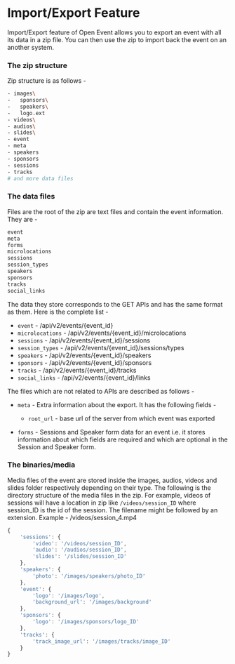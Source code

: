 # Import/Export Feature

Import/Export feature of Open Event allows you to export an event with all its data in a zip file.
You can then use the zip to import back the event on an another system.

### The zip structure

Zip structure is as follows -

```sh
- images\
-   sponsors\
-   speakers\
-   logo.ext
- videos\
- audios\
- slides\
- event
- meta
- speakers
- sponsors
- sessions
- tracks
# and more data files
```

### The data files

Files are the root of the zip are text files and contain the event information. They are -

```sh
event
meta
forms
microlocations
sessions
session_types
speakers
sponsors
tracks
social_links
```

The data they store corresponds to the GET APIs and has the same format as them. Here is the complete list -

* `event` - /api/v2/events/{event_id}
* `microlocations` - /api/v2/events/{event_id}/microlocations
* `sessions` - /api/v2/events/{event_id}/sessions
* `session_types` - /api/v2/events/{event_id}/sessions/types
* `speakers` - /api/v2/events/{event_id}/speakers
* `sponsors` - /api/v2/events/{event_id}/sponsors
* `tracks` - /api/v2/events/{event_id}/tracks
* `social_links` - /api/v2/events/{event_id}/links

The files which are not related to APIs are described as follows -

* `meta` - Extra information about the export. It has the following fields -
    * `root_url` - base url of the server from which event was exported

* `forms` - Sessions and Speaker form data for an event i.e. it stores information about which fields are required and which are optional in the Session and Speaker form.


### The binaries/media

Media files of the event are stored inside the images, audios, videos and slides folder respectively depending on their type.
The following is the directory structure of the media files in the zip.
For example, videos of sessions will have a location in zip like `/videos/session_ID` where session_ID is the id of the session.
The filename might be followed by an extension. Example - /videos/session_4.mp4

```js
{
    'sessions': {
        'video': '/videos/session_ID',
        'audio': '/audios/session_ID',
        'slides': '/slides/session_ID'
    },
    'speakers': {
        'photo': '/images/speakers/photo_ID'
    },
    'event': {
        'logo': '/images/logo',
        'background_url': '/images/background'
    },
    'sponsors': {
        'logo': '/images/sponsors/logo_ID'
    },
    'tracks': {
        'track_image_url': '/images/tracks/image_ID'
    }
}
```
